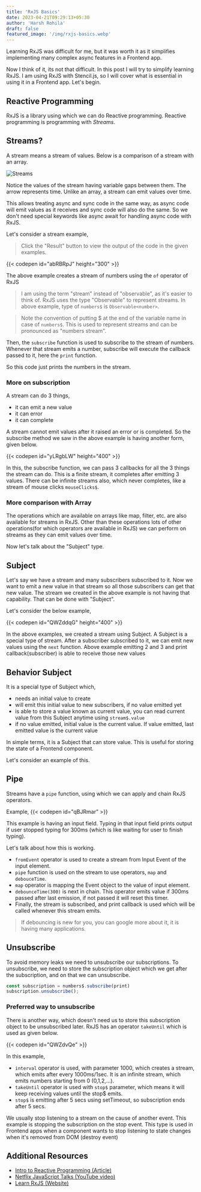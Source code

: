 ```yaml
---
title: 'RxJS Basics'
date: 2023-04-21T09:29:13+05:30
author: 'Harsh Rohila'
draft: false
featured_image: '/img/rxjs-basics.webp'
---
```


Learning RxJS was difficult for me, but it was worth it as it simplifies implementing many complex async features in a Frontend app.

Now I think of it, its not that difficult. In this post I will try to simplify learning RxJS. I am using RxJS with Stencil.js, so I will cover what is essential in using it in a Frontend app. Let's begin.

## Reactive Programming

RxJS is a library using which we can do Reactive programming. Reactive programming is programming with _Streams_.

## Streams?

A stream means a stream of values. Below is a comparison of a stream with an array.

![Streams](/img/streams.png)

Notice the values of the stream having variable gaps between them. The arrow represents time. Unlike an array, a stream can emit values over time.

This allows treating async and sync code in the same way, as async code will emit values as it receives and sync code will also do the same. So we don't need special keywords like async await for handling async code with RxJS.

Let's consider a stream example,

> Click the "Result" button to view the output of the code in the given examples.

{{< codepen id="abRBRpJ" height="300" >}}

The above example creates a stream of numbers using the `of` operator of RxJS
> I am using the term "stream" instead of "observable", as it's easier to think of. RxJS uses the type "Observable" to represent streams. In above example, type of `numbers$` is `Observable<number>`.

> Note the convention of putting $ at the end of the variable name in case of `numbers$`. This is used to represent streams and can be pronounced as "numbers stream".

Then, the `subscribe` function is used to subscribe to the stream of numbers. Whenever that stream emits a number, subscribe will execute the callback passed to it, here the `print` function.

So this code just prints the numbers in the stream.

### More on subscription

A stream can do 3 things,
- it can emit a new value
- it can error
- it can complete

A stream cannot emit values after it raised an error or is completed. So the subscribe method we saw in the above example is having another form, given below.

{{< codepen id="yLRgbLW" height="400" >}}

In this, the subscribe function, we can pass 3 callbacks for all the 3 things the stream can do. This is a finite stream, it completes after emitting 3 values. There can be infinite streams also, which never completes, like a stream of mouse clicks `mouseClicks$`.

### More comparison with Array
The operations which are available on arrays like map, filter, etc. are also available for streams in RxJS. Other than these operations lots of other operations(for which operators are available in RxJS) we can perform on streams as they can emit values over time.

Now let's talk about the "Subject" type.

## Subject

Let's say we have a stream and many subscribers subscribed to it. Now we want to emit a new value in that stream so all those subscribers can get that new value. The stream we created in the above example is not having that capability. That can be done with "Subject".

Let's consider the below example,

{{< codepen id="QWZddqG" height="400" >}}

In the above examples, we created a stream using Subject. A Subject is a special type of stream. After a subscriber subscribed to it, we can emit new values using the `next` function. Above example emitting 2 and 3 and print callback(subscriber) is able to receive those new values

## Behavior Subject

It is a special type of Subject which,
- needs an initial value to create
- will emit this initial value to new subscribers, if no value emitted yet
- is able to store a value known as current value, you can read current value from this Subject anytime using `stream$.value`
- if no value emitted, initial value is the current value. If value emitted, last emitted value is the current value

In simple terms, it is a Subject that can store value. This is useful for storing the state of a Frontend component.

Let's consider an example of this.



## Pipe

Streams have a `pipe` function, using which we can apply and chain RxJS operators.

Example,
{{< codepen id="qBJRmar" >}}

This example is having an input field. Typing in that input field prints output if user stopped typing for 300ms (which is like waiting for user to finish typing).

Let's talk about how this is working.

- `fromEvent` operator is used to create a stream from Input Event of the input element.
- `pipe` function is used on the stream to use operators, `map` and `debouceTime`.
- `map` operator is mapping the Event object to the value of input element.
- `debounceTime(300)` is next in chain. This operator emits value if 300ms passed after last emission, if not passed it will reset this timer.
- Finally, the stream is subscribed, and print callback is used which will be called whenever this stream emits.
> If debouncing is new for you, you can google more about it, it is having many applications.

## Unsubscribe

To avoid memory leaks we need to unsubscribe our subscriptions. To unsubscribe, we need to store the subscription object which we get after the subscription, and on that we can unsubscribe.

```ts
const subscription = numbers$.subscribe(print)
subscription.unsubscribe();
```

### Preferred way to unsubscribe
There is another way, which doesn't need us to store this subscription object to be unsubscribed later.
RxJS has an operator `takeUntil` which is used as given below.

{{< codepen id="QWZdvQe" >}}

In this example,
- `interval` operator is used, with parameter 1000, which creates a stream, which emits after every 1000ms/1sec. It is an infinite stream, which emits numbers starting from 0 (0,1,2,...).
- `takeUntil` operator is used with `stop$` parameter, which means it will keep receiving values until the stop$ emits.
- `stop$` is emitting after 5 secs using setTimeout, so subscription ends after 5 secs.

We usually stop listening to a stream on the cause of another event. This example is stopping the subscription on the stop event. This type is used in Frontend apps when a component wants to stop listening to state changes when it's removed from DOM (destroy event)

## Additional Resources
- [Intro to Reactive Programming (Article)](https://gist.github.com/staltz/868e7e9bc2a7b8c1f754)
- [Netflix JavaScript Talks (YouTube video)](https://www.youtube.com/watch?v=FAZJsxcykPs)
- [Learn RxJS (Website)](https://www.learnrxjs.io/)
